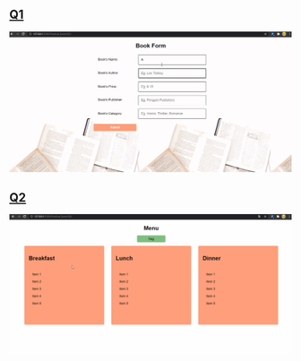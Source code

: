 ## [Q1](https://it-practical-exam-19-78009.netlify.app/q1/)

![img](./demo_1.gif)

## [Q2](https://it-practical-exam-19-78009.netlify.app/q2/)

![img](./demo_2.gif)
